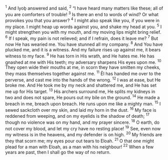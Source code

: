 <sup>1</sup> And Iyoḇ answered and said,
<sup>2</sup> “I have heard many matters like these; all of you are comforters of trouble!
<sup>3</sup> Is there an end to words of wind? Or what provokes you that you answer?
<sup>4</sup> I might also speak like you, if you were in my place. I might heap up words against you, and shake my head at you.
<sup>5</sup> I might strengthen you with my mouth, and my moving lips might bring relief.
<sup>6</sup> If I speak, my pain is not relieved; and if I refrain, does it leave me?
<sup>7</sup> But now He has wearied me. You have stunned all my company.
<sup>8</sup> And You have plucked me, and it is a witness. And my failure rises up against me, it bears witness to my face.
<sup>9</sup> He has torn in His wrath, and He hates me. He has gnashed at me with His teeth; my adversary sharpens His eyes upon me.
<sup>10</sup> They open wide their mouths at me, in scorn they have smitten my cheeks, they mass themselves together against me.
<sup>11</sup> Ĕl has handed me over to the perverse, and cast me into the hands of the wrong.
<sup>12</sup> I was at ease, but He broke me. And He took me by my neck and shattered me, and He has set me up for His target.
<sup>13</sup> His archers surround me, He splits my kidneys in two and does not spare, He pours out my bile on the ground.
<sup>14</sup> He made a breach in me, breach upon breach. He runs upon me like a mighty man.
<sup>15</sup> I sewed sackcloth over my skin, and laid my horn in the dust.
<sup>16</sup> My face is reddened from weeping, and on my eyelids is the shadow of death;
<sup>17</sup> though no violence was on my hand, and my prayer sincere.
<sup>18</sup> O earth, do not cover my blood, and let my cry have no resting place!
<sup>19</sup> See, even now my witness is in the heavens, and my defender is on high.
<sup>20</sup> My friends are they that scorn me; my eyes pour out tears to Eloah.
<sup>21</sup> O that one might plead for a man with Eloah, as a man with his neighbour!
<sup>22</sup> When a few years are past, then I shall go the way of no return.

